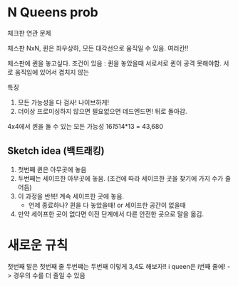 # N Queens prob

체크판 연관 문제

체스판 NxN, 퀸은 좌우상하, 모든 대각선으로 움직일 수 있음. 여러칸!!

체스판에 퀸을 놓고싶다. 조건이 있음 : 퀸을 놓았을때 서로서로 퀸이 공격 못해야함. 서로 움직임에 있어서 겹치지 않는

특징

1. 모든 가능성을 다 검사! 나이브하게!
2. 더이상 프로미싱하지 않으면 필요없으면 데드엔드면! 뒤로 돌아감.

4x4에서 퀸을 둘 수 있는 모든 가능성
16*15*14\*13 = 43,680

## Sketch idea (백트래킹)

1. 첫번째 퀸은 아무곳에 놓음
2. 두번째는 세이프한 아무곳에 놓음. (조건에 따라 세이프한 곳을 찾기에 가지 수가 줄어듬)
3. 이 과정을 반복! 계속 세이프한 곳에 놓음.
   - 언제 종료하나? 퀸을 다 놓았을때! or 세이프한 공간이 없을때
4. 만약 세이프한 곳이 없다면 이전 단계에서 다른 안전한 곳으로 말을 옮김.

# 새로운 규칙

첫번째 말은 첫번째 줄
두번쨰는 두번째
이렇게 3,4도 해보자!!
i queen은 i번째 줄에!
-> 경우의 수를 더 줄일 수 있음
